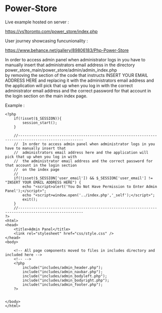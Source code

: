 # Power-Store

Live example hosted on server :

https://vs1toronto.com/power_store/index.php

User journey showcasing funcunionality :

https://www.behance.net/gallery/89806183/Php-Power-Store



In order to access admin panel when administrator logs in you have to manually insert that
administrators email address in the directory   power_store_main/power_store/admin/admin_index.php   
by removing the section of the code that instructs   INSERT YOUR EMAIL ADDRESS HERE   and replacing it 
with the administrators email address and the application will pick that up when you log in with the correct
administrator email address and the correct password for that account in the login section on the main index page.


Example :


	<?php
		if(!isset($_SESSION)){
			session_start();
		}
		
		//----------------------------------------------------------------------------------------------------
		//	In order to access admin panel when administrator logs in you have to manually insert that
		//	administrators email address here and the application will pick that up when you log in with
		//	the administrator email address and the correct password for that account in the login section
		//	on the index page
		//
		if(!isset($_SESSION['user_email']) && $_SESSION['user_email'] != "INSERT YOUR EMAIL ADDRESS HERE") {
			echo "<script>alert('You Do Not Have Permission to Enter Admin Panel');</script>";
			echo "<script>window.open('../index.php','_self');</script>";
			exit();
		}
		//----------------------------------------------------------------------------------------------------
	?>
	<html>
	<head>
		<title>Admin Panel</title>
		<link rel="stylesheet" href="css/style.css" />
	</head>
	<body>

		<!-- All page components moved to files in includes directory and included here -->
		<!-- -->
		<?php 
			include("includes/admin_header.php"); 
			include("includes/admin_navbar.php");
			include("includes/admin_bodyleft.php"); 
			include("includes/admin_bodyright.php");
			include("includes/admin_footer.php"); 
		?>


	</body>
	</html>
